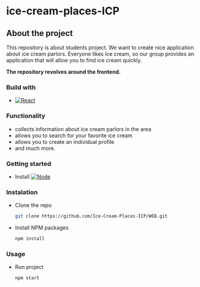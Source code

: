 # ice-cream-places-ICP

## About the project

This repository is about students project. We want to create nice application about ice cream parlors.
Everyone likes ice cream, so our group provides an application that will allow you to find ice cream quickly.

**The repository revolves around the frontend.**

### Build with

- [![React][react.js]][react-url]

### Functionality

- collects information about ice cream parlors in the area
- allows you to search for your favorite ice cream
- allows you to create an individual profile
- and much more.

### Getting started

- Install [![Node][node.js]][node-url]

### Instalation

- Clone the repo
  ```sh
  git clone https://github.com/Ice-Cream-Places-ICP/WEB.git
  ```
- Install NPM packages
  ```sh
  npm install
  ```

### Usage

- Run project
  ```sh
  npm start
  ```

[react.js]: https://img.shields.io/badge/React-20232A?style=for-the-badge&logo=react&logoColor=61DAFB
[react-url]: https://reactjs.org/
[node.js]: https://img.shields.io/badge/node.js-233056?style=for-the-badge&logo=nodedotjs&logoColor=green
[node-url]: https://nodejs.org/
